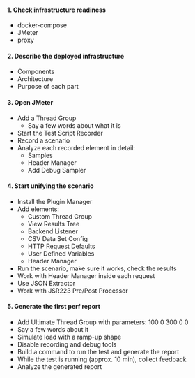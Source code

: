 #### **1. Check infrastructure readiness**
- docker-compose
- JMeter
- proxy

#### **2. Describe the deployed infrastructure**
- Components
- Architecture
- Purpose of each part

#### **3. Open JMeter**
- Add a Thread Group
  - Say a few words about what it is
- Start the Test Script Recorder
- Record a scenario
- Analyze each recorded element in detail:
  - Samples
  - Header Manager
  - Add Debug Sampler

#### **4. Start unifying the scenario**
- Install the Plugin Manager
- Add elements: 
  - Custom Thread Group
  - View Results Tree
  - Backend Listener
  - CSV Data Set Config
  - HTTP Request Defaults
  - User Defined Variables
  - Header Manager
- Run the scenario, make sure it works, check the results
- Work with Header Manager inside each request
- Use JSON Extractor
- Work with JSR223 Pre/Post Processor

#### **5. Generate the first perf report**
- Add Ultimate Thread Group with parameters: 100 0 300 0 0
- Say a few words about it
- Simulate load with a ramp-up shape
- Disable recording and debug tools
- Build a command to run the test and generate the report
- While the test is running (approx. 10 min), collect feedback
- Analyze the generated report